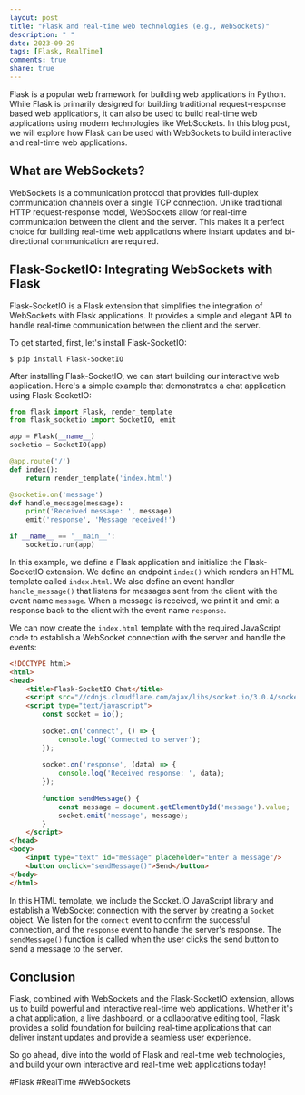 ```yaml
---
layout: post
title: "Flask and real-time web technologies (e.g., WebSockets)"
description: " "
date: 2023-09-29
tags: [Flask, RealTime]
comments: true
share: true
---
```


Flask is a popular web framework for building web applications in Python. While Flask is primarily designed for building traditional request-response based web applications, it can also be used to build real-time web applications using modern technologies like WebSockets. In this blog post, we will explore how Flask can be used with WebSockets to build interactive and real-time web applications.

## What are WebSockets?

WebSockets is a communication protocol that provides full-duplex communication channels over a single TCP connection. Unlike traditional HTTP request-response model, WebSockets allow for real-time communication between the client and the server. This makes it a perfect choice for building real-time web applications where instant updates and bi-directional communication are required.

## Flask-SocketIO: Integrating WebSockets with Flask

Flask-SocketIO is a Flask extension that simplifies the integration of WebSockets with Flask applications. It provides a simple and elegant API to handle real-time communication between the client and the server.

To get started, first, let's install Flask-SocketIO:

```shell
$ pip install Flask-SocketIO
```

After installing Flask-SocketIO, we can start building our interactive web application. Here's a simple example that demonstrates a chat application using Flask-SocketIO:

```python
from flask import Flask, render_template
from flask_socketio import SocketIO, emit

app = Flask(__name__)
socketio = SocketIO(app)

@app.route('/')
def index():
    return render_template('index.html')

@socketio.on('message')
def handle_message(message):
    print('Received message: ', message)
    emit('response', 'Message received!')

if __name__ == '__main__':
    socketio.run(app)
```

In this example, we define a Flask application and initialize the Flask-SocketIO extension. We define an endpoint `index()` which renders an HTML template called `index.html`. We also define an event handler `handle_message()` that listens for messages sent from the client with the event name `message`. When a message is received, we print it and emit a response back to the client with the event name `response`.

We can now create the `index.html` template with the required JavaScript code to establish a WebSocket connection with the server and handle the events:

```html
<!DOCTYPE html>
<html>
<head>
    <title>Flask-SocketIO Chat</title>
    <script src="//cdnjs.cloudflare.com/ajax/libs/socket.io/3.0.4/socket.io.js"></script>
    <script type="text/javascript">
        const socket = io();
        
        socket.on('connect', () => {
            console.log('Connected to server');
        });
        
        socket.on('response', (data) => {
            console.log('Received response: ', data);
        });
        
        function sendMessage() {
            const message = document.getElementById('message').value;
            socket.emit('message', message);
        }
    </script>
</head>
<body>
    <input type="text" id="message" placeholder="Enter a message"/>
    <button onclick="sendMessage()">Send</button>
</body>
</html>
```

In this HTML template, we include the Socket.IO JavaScript library and establish a WebSocket connection with the server by creating a `Socket` object. We listen for the `connect` event to confirm the successful connection, and the `response` event to handle the server's response. The `sendMessage()` function is called when the user clicks the send button to send a message to the server.

## Conclusion

Flask, combined with WebSockets and the Flask-SocketIO extension, allows us to build powerful and interactive real-time web applications. Whether it's a chat application, a live dashboard, or a collaborative editing tool, Flask provides a solid foundation for building real-time applications that can deliver instant updates and provide a seamless user experience.

So go ahead, dive into the world of Flask and real-time web technologies, and build your own interactive and real-time web applications today!

#Flask #RealTime #WebSockets